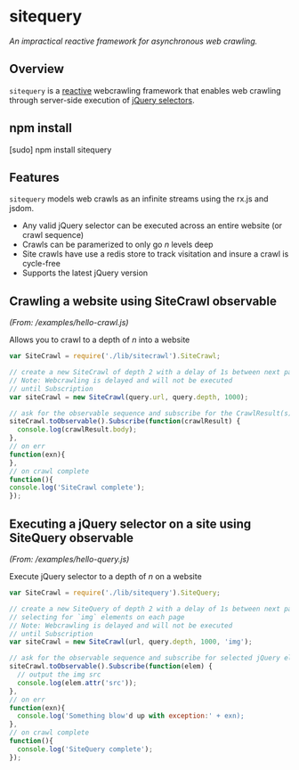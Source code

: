 # sitequery
*An impractical reactive framework for asynchronous web crawling.*

## Overview
`sitequery` is a [reactive](http://en.wikipedia.org/wiki/Reactive_programming) webcrawling framework that enables web crawling through server-side execution of [jQuery selectors](http://api.jquery.com/category/selectors/).

## npm install
[sudo] npm install sitequery

## Features
`sitequery` models web crawls as an infinite streams using the rx.js and jsdom.

  - Any valid jQuery selector can be executed across an entire website (or crawl sequence)
  - Crawls can be paramerized to only go *n* levels deep
  - Site crawls have use a redis store to track visitation and insure a crawl is cycle-free
  - Supports the latest jQuery version

## Crawling a website using SiteCrawl observable
*(From: /examples/hello-crawl.js)*

Allows you to crawl to a depth of *n* into a website

```javascript
var SiteCrawl = require('./lib/sitecrawl').SiteCrawl;

// create a new SiteCrawl of depth 2 with a delay of 1s between next page
// Note: Webcrawling is delayed and will not be executed
// until Subscription
var siteCrawl = new SiteCrawl(query.url, query.depth, 1000);

// ask for the observable sequence and subscribe for the CrawlResult(s)
siteCrawl.toObservable().Subscribe(function(crawlResult) {                 
  console.log(crawlResult.body);
},
// on err
function(exn){
},
// on crawl complete
function(){
console.log('SiteCrawl complete');
});
```

## Executing a jQuery selector on a site using SiteQuery observable
*(From: /examples/hello-query.js)*

Execute jQuery selector to a depth of *n* on a website
```javascript
var SiteCrawl = require('./lib/sitequery').SiteQuery;

// create a new SiteQuery of depth 2 with a delay of 1s between next page crawl
// selecting for `img` elements on each page
// Note: Webcrawling is delayed and will not be executed
// until Subscription
var siteCrawl = new SiteCrawl(url, query.depth, 1000, 'img');

// ask for the observable sequence and subscribe for selected jQuery element(s)
siteCrawl.toObservable().Subscribe(function(elem) {
  // output the img src                 
  console.log(elem.attr('src'));
},
// on err
function(exn){
  console.log('Something blow'd up with exception:' + exn);
},
// on crawl complete
function(){
  console.log('SiteQuery complete');
});
```


